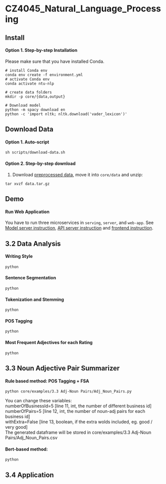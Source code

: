 # CZ4045_Natural_Language_Processing

## Install

#### Option 1. Step-by-step Installation
Please make sure that you have installed Conda.
```shell script
# install Conda env
conda env create -f environment.yml
# activate Conda env
conda activate ntu-nlp

# create data folders
mkdir -p core/{data,output}

# Download model
python -m spacy download en
python -c 'import nltk; nltk.download('vader_lexicon')'
```

## Download Data

#### Option 1. Auto-script
```shell script
sh scripts/download-data.sh
```

#### Option 2. Step-by-step download
1. Download [preprocessed data](https://drive.google.com/open?id=1pkvBtO7B8suZx-tYttlUNcCoP4WPsWLr), move it into `core/data`
and unzip:
```shell script
tar xvzf data.tar.gz
```

## Demo
#### Run Web Application
You have to run three microservices in `serving`, `server`, and `web-app`. See 
[Model server instruction](serving/README.md), [API server instruction](server/README.md) and [frontend instruction](web-app/README.md).

## 3.2 Data Analysis
#### Writing Style
```shell script
python 
```
#### Sentence Segmentation
```shell script
python 
```
#### Tokenization and Stemming
```shell script
python 
```
#### POS Tagging
```shell script
python 
```
#### Most Frequent Adjectives for each Rating
```shell script
python 
```

## 3.3 Noun Adjective Pair Summarizer
#### Rule based method: POS Tagging + FSA
```shell script
python core/examples/3.3 Adj-Noun Pairs/Adj_Noun_Pairs.py 
``` 
You can change these variables: <br/>
numberOfBusinessId=5 [line 11, int, the number of different business id] <br/>
numberOfPairs=5 [line 12, int, the number of noun-adj pairs for each business id] <br/>
withExtra=False [line 13, boolean, if the extra wolds included, eg. good / very good] <br/>
The generated dataframe will be stored in core/examples/3.3 Adj-Noun Pairs/Adj_Noun_Pairs.csv <br/>
#### Bert-based method: 
```shell script
python 
```

## 3.4 Application



